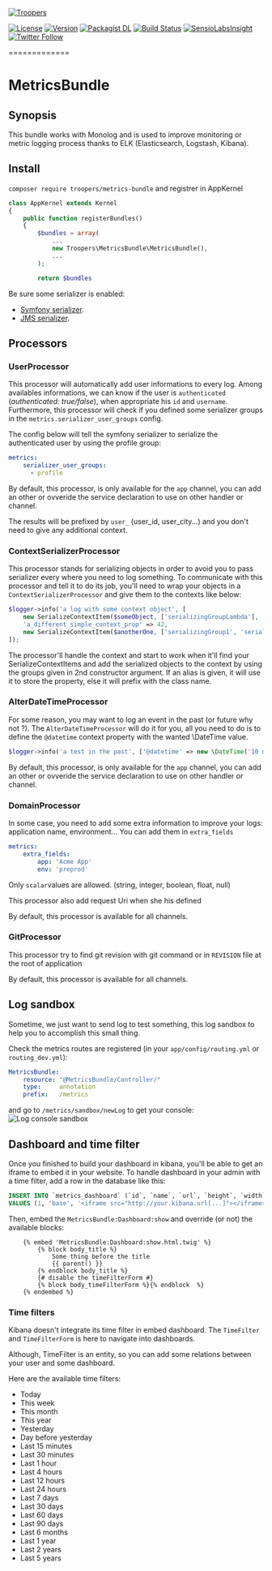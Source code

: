 [![Troopers](https://cloud.githubusercontent.com/assets/618536/18787530/83cf424e-81a3-11e6-8f66-cde3ec5fa82a.png)](http://troopers.agency/?utm_source=MetricsBundle&utm_medium=github&utm_campaign=OpenSource)

[![License](https://img.shields.io/packagist/l/troopers/metrics-bundle.svg)](https://packagist.org/packages/troopers/metrics-bundle)
[![Version](https://img.shields.io/packagist/v/troopers/metrics-bundle.svg)](https://packagist.org/packages/troopers/metrics-bundle)
[![Packagist DL](https://img.shields.io/packagist/dt/troopers/metrics-bundle.svg)](https://packagist.org/packages/troopers/metrics-bundle)
[![Build Status](https://travis-ci.org/Troopers/MetricsBundle.svg?branch=master)](https://travis-ci.org/Troopers/MetricsBundle)
[![SensioLabsInsight](https://insight.sensiolabs.com/projects/113171b2-e7d1-42ea-86d4-a07be1c468bc/mini.png)](https://insight.sensiolabs.com/projects/113171b2-e7d1-42ea-86d4-a07be1c468bc)
[![Twitter Follow](https://img.shields.io/twitter/follow/troopersagency.svg?style=social&label=Follow%20Troopers)](https://twitter.com/troopersagency)

=============

MetricsBundle
=============

## Synopsis

This bundle works with Monolog and is used to improve monitoring or metric logging process thanks to ELK (Elasticsearch, Logstash, Kibana).

## Install

`composer require troopers/metrics-bundle` and registrer in AppKernel

```php
class AppKernel extends Kernel
{
    public function registerBundles()
    {
        $bundles = array(
            ...
            new Troopers\MetricsBundle\MetricsBundle(),
            ...
        );

        return $bundles
```

Be sure some serializer is enabled:

- [Symfony serializer](http://symfony.com/doc/current/cookbook/serializer.html#activating-the-serializer).
- [JMS serializer](http://jmsyst.com/libs/serializer).

## Processors

### UserProcessor

This processor will automatically add user informations to every log.
Among availables informations, we can know if the user is `authenticated` (_authenticated: true/false_), when appropriate his `id` and `username`.
Furthermore, this processor will check if you defined some serializer groups in the `metrics.serializer_user_groups` config.

The config below will tell the symfony serializer to serialize the authenticated user by using the profile group:
```yml
metrics:
    serializer_user_groups:
      - profile
```

By default, this processor, is only available for the `app` channel, you can add an other or ovveride the service declaration to use on other handler or channel.

The results will be prefixed by `user_` (user_id, user_city...) and you don't need to give any additional context.

### ContextSerializerProcessor

This processor stands for serializing objects in order to avoid you to pass serializer every where you need to log something.
To communicate with this processor and tell it to do its job, you'll need to wrap your objects in a `ContextSerializerProcessor`
and give them to the contexts like below:

```php
$logger->info('a log with some context object', [
    new SerializeContextItem($someObject, ['serializingGroupLambda'], 'myalias'),
    'a_different_simple_context_prop' => 42,
    new SerializeContextItem($anotherOne, ['serializingGroup1', 'serializingGroup2']),
]);
```

The processor'll handle the context and start to work when it'll find your SerializeContextItems and add the serialized objects to the context by using the groups given in 2nd constructor argument.
If an alias is given, it will use it to store the property, else it will prefix with the class name.

### AlterDateTimeProcessor

For some reason, you may want to log an event in the past (or future why not ?).
The `AlterDateTimeProcessor` will do it for you, all you need to do is to define the `@datetime` context property with the wanted \DateTime value.

```php
$logger->info('a test in the past', ['@datetime' => new \DateTime('10 days ago')]);
```

By default, this processor, is only available for the `app` channel, you can add an other or ovveride the service declaration to use on other handler or channel.

### DomainProcessor

In some case, you need to add some extra information to improve your logs: application name, environment...
You can add them in `extra_fields`

```yml
metrics:
    extra_fields:
        app: 'Acme App'
        env: 'preprod'
```
Only `scalar`values are allowed. (string, integer, boolean, float, null) 

This processor also add request Uri when she his defined
 
By default, this processor is available for all channels.

### GitProcessor

This processor try to find git revision with git command or in `REVISION` file at the root of application 

By default, this processor is available for all channels.

## Log sandbox

Sometime, we just want to send log to test something, this log sandbox to help you to accomplish this small thing.

Check the metrics routes are registered (in your `app/config/routing.yml` or `routing_dev.yml`):
```yml
MetricsBundle:
    resource: "@MetricsBundle/Controller/"
    type:     annotation
    prefix:   /metrics
```

and go to `/metrics/sandbox/newLog` to get your console:
![Log console sandbox](http://new.tinygrab.com/09b6643d7d41cdfe7be8bac0bc7d5ac2a8c0b4f711.png)

## Dashboard and time filter

Once you finished to build your dashboard in kibana, you'll be able to get an iframe to embed it in your website.
To handle dashboard in your admin with a time filter, add a row in the database like this:
```sql
INSERT INTO `metrics_dashboard` (`id`, `name`, `url`, `height`, `width`)
VALUES (1, 'base', '<iframe src="http://your.kibana.url[...]"></iframe>', 768, 1200);
```

Then, embed the `MetricsBundle:Dashboard:show` and override (or not) the available blocks:
```twig
    {% embed 'MetricsBundle:Dashboard:show.html.twig' %}
        {% block body_title %}
            Some thing before the title
            {{ parent() }}
        {% endblock body_title %}
        {# disable the timeFilterForm #}
        {% block body_timeFilterForm %}{% endblock  %}
    {% endembed %}
```

### Time filters

Kibana doesn't integrate its time filter in embed dashboard. The `TimeFilter` and `TimeFilterForm` is here to navigate into dashboards.

Although, TimeFilter is an entity, so you can add some relations between your user and some dashboard.

Here are the available time filters:

- Today
- This week
- This month
- This year
- Yesterday
- Day before yesterday
- Last 15 minutes
- Last 30 minutes
- Last 1 hour
- Last 4 hours
- Last 12 hours
- Last 24 hours
- Last 7 days
- Last 30 days
- Last 60 days
- Last 90 days
- Last 6 months
- Last 1 year
- Last 2 years
- Last 5 years
